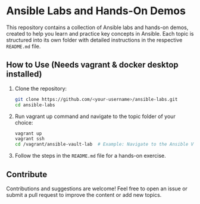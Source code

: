 # Ansible Labs and Hands-On Demos

This repository contains a collection of Ansible labs and hands-on demos, created to help you learn and practice key concepts in Ansible. Each topic is structured into its own folder with detailed instructions in the respective `README.md` file.

## How to Use (Needs vagrant & docker desktop installed)

1. Clone the repository:

   ```bash
   git clone https://github.com/<your-username>/ansible-labs.git
   cd ansible-labs

2. Run vagrant up command and navigate to the topic folder of your choice:

    ```bash
    vagrant up
    vagrant ssh
    cd /vagrant/ansible-vault-lab  # Example: Navigate to the Ansible Vault lab folder
    ```

3. Follow the steps in the `README.md` file for a hands-on exercise.

## Contribute

Contributions and suggestions are welcome! Feel free to open an issue or submit a pull request to improve the content or add new topics.
